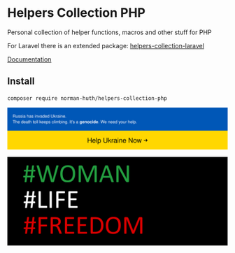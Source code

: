 # Helpers Collection PHP

Personal collection of helper functions, macros and other stuff for PHP

For Laravel there is an extended package: [helpers-collection-laravel](https://github.com/Muetze42/helpers-collection-laravel)

[Documentation](https://docs.huth.it/helpers-collection)

## Install

```shell
composer require norman-huth/helpers-collection-php
```

[![Stand With Ukraine](https://raw.githubusercontent.com/vshymanskyy/StandWithUkraine/main/banner2-direct.svg)](https://vshymanskyy.github.io/StandWithUkraine/)

[![Woman. Life. Freedom.](https://raw.githubusercontent.com/Muetze42/Muetze42/2033b219c6cce0cb656c34da5246434c27919bcd/files/iran-banner-big.svg)](https://linktr.ee/CurrentPetitionsFreeIran)
